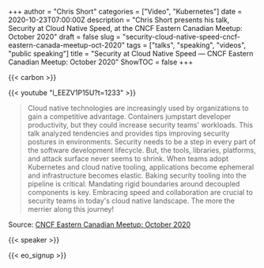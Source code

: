 +++
author = "Chris Short"
categories = ["Video", "Kubernetes"]
date = 2020-10-23T07:00:00Z
description = "Chris Short presents his talk, Security at Cloud Native Speed, at the CNCF Eastern Canadian Meetup: October 2020"
draft = false
slug = "security-cloud-native-speed-cncf-eastern-canada-meetup-oct-2020"
tags = ["talks", "speaking", "videos", "public speaking"]
title = "Security at Cloud Native Speed — CNCF Eastern Canadian Meetup: October 2020"
ShowTOC = false
+++

{{< carbon >}}

{{< youtube "l_EEZV1P15U?t=1233" >}}

> Cloud native technologies are increasingly used by organizations to gain a competitive advantage. Containers jumpstart developer productivity, but they could increase security teams' workloads. This talk analyzed tendencies and provides tips improving security postures in environments. Security needs to be a step in every part of the software development lifecycle. But, the tools, libraries, platforms, and attack surface never seems to shrink. When teams adopt Kubernetes and cloud native tooling, applications become ephemeral and infrastructure becomes elastic. Baking security tooling into the pipeline is critical. Mandating rigid boundaries around decoupled components is key. Embracing speed and collaboration are crucial to security teams in today's cloud native landscape. The more the merrier along this journey!

Source: [CNCF Eastern Canadian Meetup: October 2020](https://youtu.be/l_EEZV1P15U?t=1233)

{{< speaker >}}

{{< eo_signup >}}
